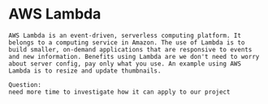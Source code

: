 # AWS Lambda
    AWS Lambda is an event-driven, serverless computing platform. It belongs to a computing service in Amazon. The use of Lambda is to build smaller, on-demand applications that are responsive to events and new information. Benefits using Lambda are we don't need to worry about server config, pay only what you use. An example using AWS Lambda is to resize and update thumbnails. 

    Question: 
    need more time to investigate how it can apply to our project 
